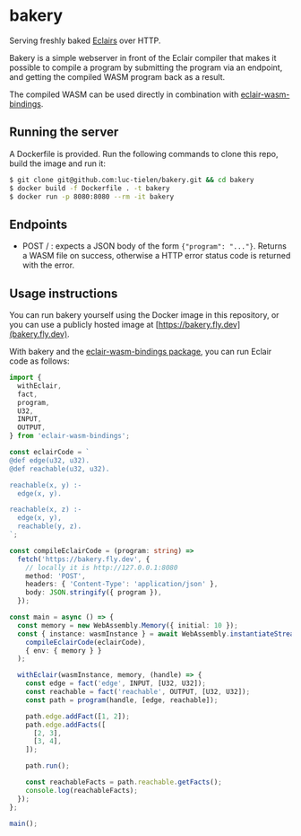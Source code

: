 # bakery

Serving freshly baked [Eclairs](https://github.com/luc-tielen/eclair-lang) over HTTP.

Bakery is a simple webserver in front of the Eclair compiler that makes it
possible to compile a program by submitting the program via an endpoint, and
getting the compiled WASM program back as a result.

The compiled WASM can be used directly in combination with
[eclair-wasm-bindings](https://github.com/luc-tielen/eclair-wasm-bindings).

## Running the server

A Dockerfile is provided. Run the following commands to clone this repo, build
the image and run it:

```bash
$ git clone git@github.com:luc-tielen/bakery.git && cd bakery
$ docker build -f Dockerfile . -t bakery
$ docker run -p 8080:8080 --rm -it bakery
```

## Endpoints

- POST / : expects a JSON body of the form `{"program": "..."}`. Returns a WASM
  file on success, otherwise a HTTP error status code is returned with the error.

## Usage instructions

You can run bakery yourself using the Docker image in this repository, or you
can use a publicly hosted image at [https://bakery.fly.dev](bakery.fly.dev).

With bakery and the [eclair-wasm-bindings package](https://www.npmjs.com/package/eclair-wasm-bindings),
you can run Eclair code as follows:

```typescript
import {
  withEclair,
  fact,
  program,
  U32,
  INPUT,
  OUTPUT,
} from 'eclair-wasm-bindings';

const eclairCode = `
@def edge(u32, u32).
@def reachable(u32, u32).

reachable(x, y) :-
  edge(x, y).

reachable(x, z) :-
  edge(x, y),
  reachable(y, z).
`;

const compileEclairCode = (program: string) =>
  fetch('https://bakery.fly.dev', {
    // locally it is http://127.0.0.1:8080
    method: 'POST',
    headers: { 'Content-Type': 'application/json' },
    body: JSON.stringify({ program }),
  });

const main = async () => {
  const memory = new WebAssembly.Memory({ initial: 10 });
  const { instance: wasmInstance } = await WebAssembly.instantiateStreaming(
    compileEclairCode(eclairCode),
    { env: { memory } }
  );

  withEclair(wasmInstance, memory, (handle) => {
    const edge = fact('edge', INPUT, [U32, U32]);
    const reachable = fact('reachable', OUTPUT, [U32, U32]);
    const path = program(handle, [edge, reachable]);

    path.edge.addFact([1, 2]);
    path.edge.addFacts([
      [2, 3],
      [3, 4],
    ]);

    path.run();

    const reachableFacts = path.reachable.getFacts();
    console.log(reachableFacts);
  });
};

main();
```
